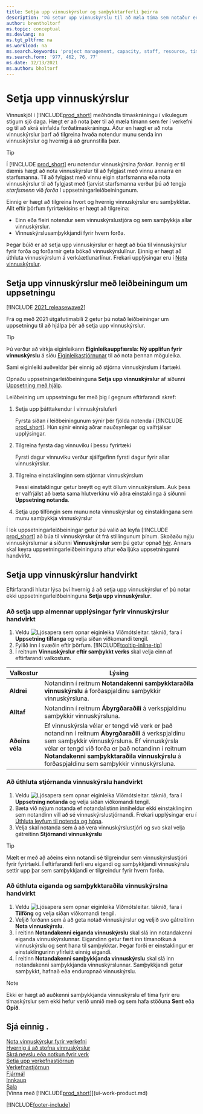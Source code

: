 ```yaml
---
title: Setja upp vinnuskýrslur og samþykktarferli þeirra
description: 'Þú setur upp vinnuskýrslu til að mæla tíma sem notaður er í verk og og verkefni, sem auðveldar þér verkefnastjórnun, mönnun og afkastaveitu'
author: brentholtorf
ms.topic: conceptual
ms.devlang: na
ms.tgt_pltfrm: na
ms.workload: na
ms.search.keywords: 'project management, capacity, staff, resource, time sheet'
ms.search.form: '977, 462, 76, 77'
ms.date: 12/13/2021
ms.author: bholtorf
---
```

# Setja upp vinnuskýrslur

Vinnuskjöl í [!INCLUDE[prod_short](includes/prod_short.md)] meðhöndla tímaskráningu í vikulegum stigum sjö daga. Hægt er að nota þær til að mæla tímann sem fer í verkefni og til að skrá einfalda forðatímaskráningu. Áður en hægt er að nota vinnuskýrslur þarf að tilgreina hvaða notendur munu senda inn vinnuskýrslur og hvernig á að grunnstilla þær.  

> [!TIP]
> Í [!INCLUDE [prod_short](includes/prod_short.md)] eru notendur vinnuskýrslna *forðar*. Þannig er til dæmis hægt að nota vinnuskýrslur til að fylgjast með vinnu annarra en starfsmanna. Til að fylgjast með vinnu eigin starfsmanna eða nota vinnuskýrslur til að fylgjast með fjarvist starfsmanna verður þú að tengja *starfsmenn* við *forða* í uppsetningarleiðbeiningunum.  

Einnig er hægt að tilgreina hvort og hvernig vinnuskýrslur eru samþykktar. Allt eftir þörfum fyrirtækisins er hægt að tilgreina:

* Einn eða fleiri notendur sem vinnuskýrslustjóra og sem samþykkja allar vinnuskýrslur.
* Vinnuskýrslusamþykkjandi fyrir hvern forða.

Þegar búið er að setja upp vinnuskýrslur er hægt að búa til vinnuskýrslur fyrir forða og forðarnir geta bókað vinnuskýrslulínur. Einnig er hægt að úthluta vinnuskýrslum á verkáætlunarlínur. Frekari upplýsingar eru í [Nota vinnuskýrslur](projects-how-use-time-sheets.md).  

## Setja upp vinnuskýrslur með leiðbeiningum um uppsetningu

[!INCLUDE [2021_releasewave2](includes/2021_releasewave2.md)]

Frá og með 2021 útgáfutímabili 2 getur þú notað leiðbeiningar um uppsetningu til að hjálpa þér að setja upp vinnuskýrslur.  

> [!TIP]
> Þú verður að virkja eiginleikann **Eiginleikauppfærsla: Ný upplifun fyrir vinnuskýrslu** á síðu [Eiginleikastjórnunar](https://businesscentral.dynamics.com/?page=2610) til að nota þennan möguleika.
>
> Sami eiginleiki auðveldar þér einnig að stjórna vinnuskýrslum í fartæki.

Opnaðu uppsetningarleiðbeininguna **Setja upp vinnuskýrslur** af síðunni [Uppsetning með hjálp](https://businesscentral.dynamics.com/?page=1801).

Leiðbeining um uppsetningu fer með þig í gegnum eftirfarandi skref:

1. Setja upp þátttakendur í vinnuskýrsluferli

    Fyrsta síðan í leiðbeiningunum sýnir þér fjölda notenda í [!INCLUDE [prod_short](includes/prod_short.md)]. Hún sýnir einnig aðrar nauðsynlegar og valfrjálsar upplýsingar.  
2. Tilgreina fyrsta dag vinnuviku í þessu fyrirtæki

    Fyrsti dagur vinnuviku verður sjálfgefinn fyrsti dagur fyrir allar vinnuskýrslur.
3. Tilgreina einstaklinginn sem stjórnar vinnuskýrslum

    Þessi einstaklingur getur breytt og eytt öllum vinnuskýrslum. Auk þess er valfrjálst að bæta sama hlutverkinu við aðra einstaklinga á síðunni **Uppsetning notanda**.
4. Setja upp tilföngin sem munu nota vinnuskýrslur og einstaklingana sem munu samþykkja vinnuskýrslur

Í lok uppsetningarleiðbeiningar getur þú valið að leyfa [!INCLUDE [prod_short](includes/prod_short.md)] að búa til vinnuskýrslur út frá stillingunum þínum. Skoðaðu nýju vinnuskýrslurnar á síðunni **Vinnuskýrslur** sem þú getur opnað [hér](https://businesscentral.dynamics.com/?page=951). Annars skal keyra uppsetningarleiðbeininguna aftur eða ljúka uppsetningunni handvirkt.  

## Setja upp vinnuskýrslur handvirkt

Eftirfarandi hlutar lýsa því hvernig á að setja upp vinnuskýrslur ef þú notar ekki uppsetningarleiðbeininguna **Setja upp vinnuskýrslur**.  

### Að setja upp almennar upplýsingar fyrir vinnuskýrslur handvirkt

1. Veldu ![Ljósapera sem opnar eiginleika Viðmótsleitar.](media/ui-search/search_small.png "Segðu mér hvað þú vilt gera") táknið, fara í **Uppsetning tilfanga** og velja síðan viðkomandi tengil.  
2. Fyllið inn í svæðin eftir þörfum. [!INCLUDE[tooltip-inline-tip](includes/tooltip-inline-tip_md.md)]
3. Í reitnum **Vinnuskýrslur eftir samþykkt verks** skal velja einn af eftirfarandi valkostum.

| Valkostur | Lýsing |
| --- | --- |
| **Aldrei** |Notandinn í reitnum **Notandakenni samþykktaraðila vinnuskýrslu** á forðaspjaldinu samþykkir vinnuskýrsluna. |
| **Alltaf** |Notandinn í reitnum **Ábyrgðaraðili** á verkspjaldinu samþykkir vinnuskýrsluna. |
| **Aðeins véla** |Ef vinnuskýrsla vélar er tengd við verk er það notandinn í reitnum **Ábyrgðaraðili** á verkspjaldinu sem samþykkir vinnuskýrsluna. Ef vinnuskýrsla vélar er tengd við forða er það notandinn í reitnum **Notandakenni samþykktaraðila vinnuskýrslu** á forðaspjaldinu sem samþykkir vinnuskýrsluna. |

### Að úthluta stjórnanda vinnuskýrslu handvirkt

1. Veldu ![Ljósapera sem opnar eiginleika Viðmótsleitar.](media/ui-search/search_small.png "Segðu mér hvað þú vilt gera") táknið, fara í **Uppsetning notanda** og velja síðan viðkomandi tengil.  
2. Bæta við nýjum notanda ef notandalistinn inniheldur ekki einstaklinginn sem notandinn vill að sé vinnuskýrslustjórnandi. Frekari upplýsingar eru í [Úthluta leyfum til notenda og hópa](ui-define-granular-permissions.md).
3. Velja skal notanda sem á að vera vinnuskýrslustjóri og svo skal velja gátreitinn **Stjórnandi vinnuskýrslu**  

> [!TIP]  
> Mælt er með að aðeins einn notandi sé tilgreindur sem vinnuskýrslustjóri fyrir fyrirtæki. Í eftirfarandi ferli eru eigandi og samþykkjandi vinnuskýrslu settir upp þar sem samþykkjandi er tilgreindur fyrir hvern forða.  

### Að úthluta eiganda og samþykktaraðila vinnuskýrslna handvirkt

1. Veldu ![Ljósapera sem opnar eiginleika Viðmótsleitar.](media/ui-search/search_small.png "Segðu mér hvað þú vilt gera") táknið, fara í **Tilföng** og velja síðan viðkomandi tengil.
2. Veljið forðann sem á að geta notað vinnuskýrslur og veljið svo gátreitinn **Nota vinnuskýrslu**.  
3. Í reitinn **Notandakenni eiganda vinnuskýrslu** skal slá inn notandakenni eiganda vinnuskýrslunnar. Eigandinn getur fært inn tímanotkun á vinnuskýrslu og sent hana til samþykktar. Þegar forði er einstaklingur er einstaklingurinn yfirleitt einnig eigandi.  
4. Í reitinn **Notandakenni samþykkjanda vinnuskýrslu** skal slá inn notandakenni samþykkjanda vinnuskýrslunnar. Samþykkjandi getur samþykkt, hafnað eða enduropnað vinnuskýrslu.  

> [!NOTE]  
> Ekki er hægt að auðkenni samþykkjanda vinnuskýrslu ef tíma fyrir eru tímaskýrslur sem ekki hefur verið unnið með og sem hafa stöðuna **Sent** eða **Opið**.

## Sjá einnig .

[Nota vinnuskýrslur fyrir verkefni](projects-how-use-time-sheets.md)  
[Hvernig á að stofna vinnuskýrslur](projects-how-use-time-sheets.md#to-create-time-sheets)  
[Skrá neyslu eða notkun fyrir verk](projects-how-record-job-usage.md)  
[Setja upp verkefnastjórnun](projects-setup-projects.md)  
[Verkefnastjórnun](projects-manage-projects.md)  
[Fjármál](finance.md)  
[Innkaup](purchasing-manage-purchasing.md)  
[Sala](sales-manage-sales.md)  
[Vinna með [!INCLUDE[prod_short](includes/prod_short.md)]](ui-work-product.md)  


[!INCLUDE[footer-include](includes/footer-banner.md)]
